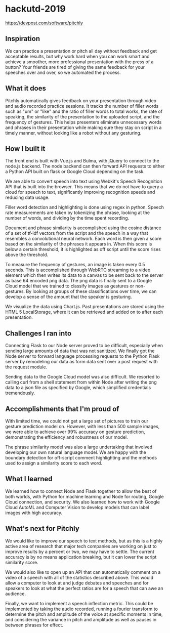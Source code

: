 # hackutd-2019

https://devpost.com/software/pitchly

## Inspiration

We can practice a presentation or pitch all day without feedback and get acceptable results, but why work hard when you can work smart and achieve a smoother, more professional presentation with the press of a button? Your friends are tired of giving the same feedback for your speeches over and over, so we automated the process.

## What it does

Pitchly automatically gives feedback on your presentation through video and audio recorded practice sessions. It tracks the number of filler words such as "um" or "like" and the ratio of filler words to total works, the rate of speaking, the similarity of the presentation to the uploaded script, and the frequency of gestures. This helps presenters eliminate unnecessary words and phrases in their presentation while making sure they stay on script in a timely manner, without looking like a robot without any gesturing. 

## How I built it

The front end is built with Vue.js and Bulma, with jQuery to connect to the node.js backend. The node backend can then forward API requests to either a Python API built on flask or Google Cloud depending on the task. 

We are able to convert speech into text using Webkit's Speech Recognition API that is built into the browser. This means that we do not have to query a cloud for speech to text, significantly improving recognition speeds and reducing data usage.

Filler word detection and highlighting is done using regex in python. Speech rate measurements are taken by tokenizing the phrase, looking at the number of words, and dividing by the time spent recording.

Document and phrase similarity is accomplished using the cosine distance of a set of tf-idf vectors from the script and the speech in a way that resembles a convolutional neural network. Each word is then given a score based on the similarity of the phrases it appears in. When this score is below a certain threshold, it is highlighted as off script until the score rises above the threshold.

To measure the frequency of gestures, an image is taken every 0.5 seconds. This is accomplished through WebRTC streaming to a video element which then writes its data to a canvas to be sent back to the server as base 64 encoded png data. The png data is finally sent to a Google Cloud model that we trained to classify images as gestures or non-gestures. By looking at groups of these classifications over time, we can develop a sense of the amount that the speaker is gesturing.

We visualize the data using Chart.js. Past presentations are stored using the HTML 5 LocalStorage, where it can be retrieved and added on to after each presentation.

## Challenges I ran into

Connecting Flask to our Node server proved to be difficult, especially when sending large amounts of data that was not sanitized. We finally got the Node server to forward language processing requests to the Python Flask server by remodeling our data as form data sent over a post request with the request module.

Sending data to the Google Cloud model was also difficult. We resorted to calling curl from a shell statement from within Node after writing the png data to a json file as specified by Google, which simplified credentials tremendously.

## Accomplishments that I'm proud of

With limited time, we could not get a large set of pictures to train our gesture prediction model on. However, with less than 500 sample images, we were able to achieve over 99% accuracy on gesture prediction, demonstrating the efficiency and robustness of our model.

The phrase similarity model was also a large undertaking that involved developing our own natural language model. We are happy with the boundary detection for off-script comment highlighting and the methods used to assign a similarity score to each word.

## What I learned

We learned how to connect Node and Flask together to allow the best of both worlds, with Python for machine learning and Node for routing, Google Cloud connection, and security. We also learned how to work with Google Cloud AutoML and Computer Vision to develop models that can label images with high accuracy.

## What's next for Pitchly

We would like to improve our speech to text methods, but as this is a highly active area of research that major tech companies are working on just to improve results by a percent or two, we may have to settle. The current accuracy is by no means application breaking, but it can lower the script similarity score.

We would also like to open up an API that can automatically comment on a video of a speech with all of the statistics described above. This would allow a computer to look at and judge debates and speeches and for speakers to look at what the perfect ratios are for a speech that can awe an audience.

Finally, we want to implement a speech inflection metric. This could be implemented by taking the audio recorded, running a fourier transform to determine the pitch and amplitude of the voice at specific moments in time, and considering the variance in pitch and amplitude as well as pauses in between phrases for effect.
